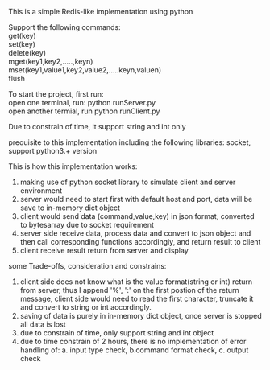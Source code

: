 This is a simple Redis-like implementation using python

Support the following commands:<br/>
get(key)<br/>
set(key)<br/>
delete(key)<br/>
mget(key1,key2,.....,keyn)<br/>
mset(key1,value1,key2,value2,.....keyn,valuen)<br/>
flush<br/>



To start the project, first run:<br/>
open one terminal, run: python runServer.py<br/>
open another termial, run python runClient.py<br/>



Due to constrain of time, it support string and int only

prequisite to this implementation including the following libraries:
socket,<br/>
support python3.+ version<br/>


This is how this implementation works:
1. making use of python socket library to simulate client and server environment
2. server would need to start first with default host and port, data will be save to in-memory dict object
3. client would send data (command,value,key) in json format, converted to bytesarray due to socket requirement
4. server side receive data, process data and convert to json object and then call corresponding functions accordingly, and return result to client
5. client receive result return from server and display

some Trade-offs, consideration and constrains:
1. client side does not know what is the value format(string or int) return from server, thus I append '%', ':' on the first postion of the return message, client side would need to read the first character, truncate it and convert to string or int accordingly.
2. saving of data is purely in in-memory dict object, once server is stopped all data is lost
3. due to constrain of time, only support string and int object
4. due to time constrain of 2 hours, there is no implementation of error handling of: a. input type check, b.command format check, c. output check
